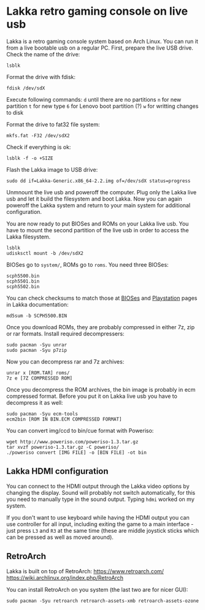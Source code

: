 # Lakka retro gaming console on live usb

Lakka is a retro gaming console system based on Arch Linux. You can run it from a live bootable usb on a regular PC. First, prepare the live USB drive. Check the name of the drive:
```
lsblk
```

Format the drive with fdisk:
```
fdisk /dev/sdX
```

Execute following commands:
`d` until there are no partitions
`n` for new partition
`t` for new type
`6` for Lenovo boot partition (?)
`w` for writting changes to disk

Format the drive to fat32 file system:
```
mkfs.fat -F32 /dev/sdX2
```

Check if everything is ok:
```
lsblk -f -o +SIZE
```

Flash the Lakka image to USB drive:
```
sudo dd if=Lakka-Generic.x86_64-2.2.img of=/dev/sdX status=progress
```

Unmnount the live usb and poweroff the computer. Plug only the Lakka live usb and let it build the filesystem and boot Lakka. Now you can again poweroff the Lakka system and return to your main system for additional configuration. 

You are now ready to put BIOSes and ROMs on your Lakka live usb. You have to mount the second partition of the live usb in order to access the Lakka filesystem.
```
lsblk
udisksctl mount -b /dev/sdX2
```

BIOSes go to `system/`, ROMs go to `roms`. You need three BIOSes:
```
scph5500.bin
scph5501.bin
scph5502.bin
```

You can check checksums to match those at [BIOSes](http://www.lakka.tv/doc/BIOSes/) and [Playstation](http://www.lakka.tv/doc/PlayStation/) pages in Lakka documentation:
```
md5sum -b SCPH5500.BIN
```

Once you download ROMs, they are probably compressed in either 7z, zip or rar formats. Install required decompressers:
```
sudo pacman -Syu unrar
sudo pacman -Syu p7zip 
```

Now you can decompress rar and 7z archives:
```
unrar x [ROM.TAR] roms/
7z e [7Z COMPRESSED ROM]
```

Once you decompress the ROM archives, the bin image is probably in ecm compressed format. Before you put it on Lakka live usb you have to decompress it as well:
```
sudo pacman -Syu ecm-tools
ecm2bin [ROM IN BIN.ECM COMPRESSED FORMAT]
```

You can convert img/ccd to bin/cue format with Poweriso:
```
wget http://www.poweriso.com/poweriso-1.3.tar.gz
tar xvzf poweriso-1.3.tar.gz -C poweriso/
./poweriso convert [IMG FILE] -o [BIN FILE] -ot bin
```

## Lakka HDMI configuration

You can connect to the HDMI output through the Lakka video options by changing the display. Sound will probably not switch automatically, for this you need to manually type in the sound output. Typing `hdmi` worked on my system.

If you don't want to use keyboard while having the HDMI output you can use controller for all input, including exiting the game to a main interface - just press `L3` and `R3` at the same time (these are middle joystick sticks which can be pressed as well as moved around).

## RetroArch

Lakka is built on top of RetroArch:
<https://www.retroarch.com/>
<https://wiki.archlinux.org/index.php/RetroArch>

You can install RetroArch on you system (the last two are for nicer GUI):
```
sudo pacman -Syu retroarch retroarch-assets-xmb retroarch-assets-ozone
```


